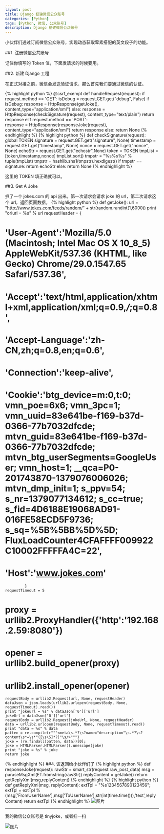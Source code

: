 ```yaml
---
layout: post
title: Django 搭建微信公众账号
categories: [Python]
tags: [Python, 微信, 公众账号]
description: Django 搭建微信公众账号
---
```

小伙伴们通过订阅微信公众账号，实现动态获取荤素搭配的英文段子的功能。

##1. 注册微信公共账号

记住你填写的 Token 值，下面发请求的时候要用。

##2. 新建 Django 工程

在正式对接之前，微信会发送验证请求，那么首先我们要通过微信的认证。

{% highlight python %}
@csrf_exempt
def handleRequest(request):
    if request.method == 'GET':
        isDebug = request.GET.get("debug", False)
        if isDebug:
            response = HttpResponse(getJoke(), content_type="application/xml")
        else:
            response = HttpResponse(checkSignature(request), content_type="text/plain")
        return response
    elif request.method == 'POST':  
        response = HttpResponse(responseJoke(request), content_type="application/xml")
        return response
    else:
        return None
{% endhighlight %}
{% highlight python %}
def checkSignature(request):
    global TOKEN
    signature = request.GET.get("signature", None)
    timestamp = request.GET.get("timestamp", None)
    nonce = request.GET.get("nonce", None)
    echoStr = request.GET.get("echostr",None)
    token = TOKEN
    tmpList = [token,timestamp,nonce]
    tmpList.sort()
    tmpstr = "%s%s%s" % tuple(tmpList)
    tmpstr = hashlib.sha1(tmpstr).hexdigest()
    if tmpstr == signature:
        return echoStr
    else:
        return None
{% endhighlight %}

这里的 TOKEN 填正确就可以。

##3. Get A Joke

扒了一个 jokes.com 的 api 出来。第一次请求会请求 joke 的 url，第二次请求这个 url，返回页面数据。
{% highlight python %}
def getJoke():
    url = "http://www.jokes.com/feeds/random/" + str(random.randint(1,6000))
    print "oriurl = %s" % url
    requestHeader = {
#              'User-Agent':'Mozilla/5.0 (Macintosh; Intel Mac OS X 10_8_5) AppleWebKit/537.36 (KHTML, like Gecko) Chrome/29.0.1547.65 Safari/537.36',
#              'Accept':'text/html,application/xhtml+xml,application/xml;q=0.9,*/*;q=0.8',
#              'Accept-Language':'zh-CN,zh;q=0.8,en;q=0.6',
#              'Connection':'keep-alive',
#              'Cookie':'btg_device=m:0,t:0; vmn_poe=6x6; vmn_3pc=1; vmn_uuid=83e641be-f169-b37d-0366-77b7032dfcde; mtvn_guid=83e641be-f169-b37d-0366-77b7032dfcde; mtvn_btg_userSegments=GoogleUser; vmn_host=1; __qca=P0-201743870-1379076006026; mtvn_dmp_init=1; s_ppv=54; s_nr=1379077134612; s_cc=true; s_fid=4D6188E19068AD91-016FE58ECD5F9736; s_sq=%5B%5BB%5D%5D; FluxLoadCounter4CFAFFFF009922C10002FFFFFA4C=22',
#              'Host':'www.jokes.com'
             }
    requestTimeout = 5
#    proxy = urllib2.ProxyHandler({'http':'192.168.2.59:8080'})
#    opener = urllib2.build_opener(proxy)
#    urllib2.install_opener(opener)
    requestBody = urllib2.Request(url, None, requestHeader)
    dataJson = json.loads(urllib2.urlopen(requestBody, None, requestTimeout).read())
    print "jokeurl = %s" % dataJson['0']['url']
    jokeUrl = dataJson['0']['url']
    requestBody = urllib2.Request(jokeUrl, None, requestHeader)
    data = urllib2.urlopen(requestBody, None, requestTimeout).read()
    print "data = %s" % data
    patten = re.compile(r"""<meta\s.*?\s?name="description"\s.*?\s?content\s*=\s*"([\s\S]*?)"\s/>""")
    joke = (re.findall(patten, data))[0];
    joke = HTMLParser.HTMLParser().unescape(joke)
    print "joke = %s" % joke
    return joke
{% endhighlight %}
##4. 该返回给小伙伴们了
{% highlight python %}
def responseJoke(request):
    rawStr = smart_str(request.raw_post_data)
    msg = paraseMsgXml(ET.fromstring(rawStr))
    replyContent = getJoke()
    return getReplyXml(msg,replyContent)
{% endhighlight %}
{% highlight python %}
def getReplyXml(msg, replyContent):
    extTpl = "<xml><ToUserName><![CDATA[%s]]></ToUserName><FromUserName><![CDATA[%s]]></FromUserName><CreateTime>%s</CreateTime><MsgType><![CDATA[%s]]></MsgType><Content><![CDATA[%s]]></Content><MsgId>1234567890123456</MsgId></xml>";
    extTpl = extTpl % (msg['FromUserName'],msg['ToUserName'],str(int(time.time())),'text',replyContent)
    return extTpl
{% endhighlight %}
![图片](/assets/media/2013-09-26-django-weixin-public-1.png)

-----------------------------

我的微信公众账号是 tinyjoke，或者扫一扫

![图片](/assets/media/2013-09-26-django-weixin-public-2.png)
